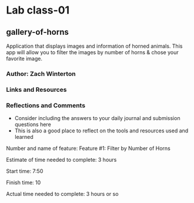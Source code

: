# Lab class-01

## gallery-of-horns
Application that displays images and information of horned animals. This app will allow you to filter the images by number of horns & chose your favorite image.


### Author: Zach Winterton



### Links and Resources


### Reflections and Comments
* Consider including the answers to your daily journal and submission questions here
* This is also a good place to reflect on the tools and resources used and learned


Number and name of feature: Feature #1: Filter by Number of Horns

Estimate of time needed to complete: 3 hours

Start time: 7:50

Finish time: 10

Actual time needed to complete: 3 hours or so
